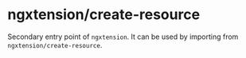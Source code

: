 # ngxtension/create-resource

Secondary entry point of `ngxtension`. It can be used by importing from `ngxtension/create-resource`.
